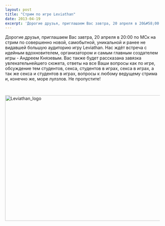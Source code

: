 ```yaml
---
layout: post
title: "Стрим по игре Leviathan"
date: 2013-04-19
excerpt: 'Дорогие друзья, приглашаем Вас завтра, 20 апреля в 20&#58;00 по МСк на стрим по совершенно новой, самобытной, уникальной и ранее не видавшей большую аудиторию игру Leviathan. Нас ждёт встреча с идейным водхновителем, организатором и самым главным создетелем игры - Андреем Князевым...'
---
```


Дорогие друзья, приглашаем Вас завтра, 20 апреля в 20:00 по МСк на стрим по совершенно новой, самобытной, уникальной и ранее не видавшей большую аудиторию игру Leviathan. Нас ждёт встреча с идейным вдохновителем, организатором и самым главным создателем игры - Андреем Князевым. Вас также будет рассказана завязка увлекательнейшего сюжета, ответы на все Ваши вопросы как по игре, обсуждение тем студентов, секса, студентов в играх, секса в играх, а так же секса и студентов в играх, вопросы к любому ведущему стрима и, конечно же, море лулзлов. Не пропустите!

&nbsp;

<a href="http://gamersoul.ru/wp-content/uploads/2013/04/Leviathan_logo.png"><img class="wp-image-2078 aligncenter" alt="Leviathan_logo" src="http://gamersoul.ru/wp-content/uploads/2013/04/Leviathan_logo.png" width="667" height="410" /></a>